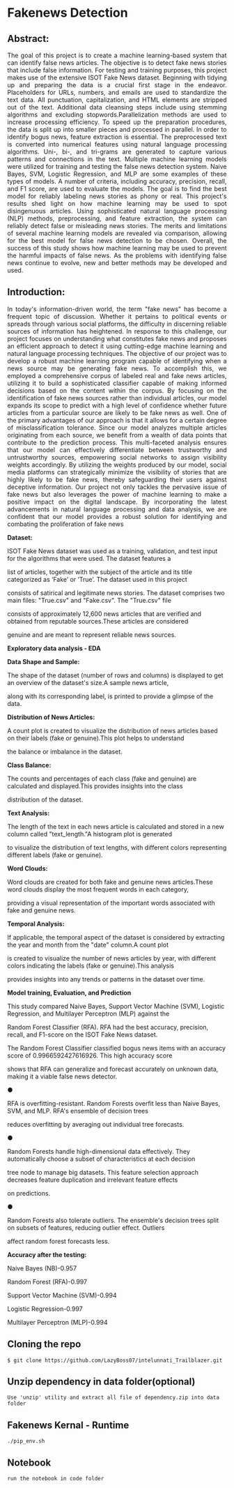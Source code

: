 ﻿# Fakenews Detection
## Abstract:
<p align="justify">
The goal of this project is to create a machine learning-based system that can identify false news articles. The objective is to detect 
fake news stories that include false information. For testing and training purposes, this project makes use of the extensive ISOT Fake 
News dataset. Beginning with tidying up and preparing the data is a crucial first stage in the endeavor. Placeholders for URLs, 
numbers, and emails are used to standardize the text data. All punctuation, capitalization, and HTML elements are stripped out of the 
text. Additional data cleansing steps include using stemming algorithms and excluding stopwords.Parallelization methods are used to 
increase processing efficiency. To speed up the preparation procedures, the data is split up into smaller pieces and processed in 
parallel.
In order to identify bogus news, feature extraction is essential. The preprocessed text is converted into numerical features using 
natural language processing algorithms. Uni-, bi-, and tri-grams are generated to capture various patterns and connections in the text. 
Multiple machine learning models were utilized for training and testing the false news detection system. Naive Bayes, SVM, Logistic 
Regression, and MLP are some examples of these types of models. A number of criteria, including accuracy, precision, recall, and F1 
score, are used to evaluate the models. The goal is to find the best model for reliably labeling news stories as phony or real.
This project's results shed light on how machine learning may be used to spot disingenuous articles. Using sophisticated natural 
language processing (NLP) methods, preprocessing, and feature extraction, the system can reliably detect false or misleading news 
stories. The merits and limitations of several machine learning models are revealed via comparison, allowing for the best model for 
false news detection to be chosen.
Overall, the success of this study shows how machine learning may be used to prevent the harmful impacts of false news. As the 
problems with identifying false news continue to evolve, new and better methods may be developed and used. </p>

## Introduction:

<p align="justify">In today's information-driven world, the term "fake news" has become a frequent topic of discussion. Whether it pertains to political 
events or spreads through various social platforms, the difficulty in discerning reliable sources of information has heightened. In 
response to this challenge, our project focuses on understanding what constitutes fake news and proposes an efficient approach to 
detect it using cutting-edge machine learning and natural language processing techniques.
The objective of our project was to develop a robust machine learning program capable of identifying when a news source may be 
generating fake news. To accomplish this, we employed a comprehensive corpus of labeled real and fake news articles, utilizing it to 
build a sophisticated classifier capable of making informed decisions based on the content within the corpus. By focusing on the 
identification of fake news sources rather than individual articles, our model expands its scope to predict with a high level of confidence 
whether future articles from a particular source are likely to be fake news as well.
One of the primary advantages of our approach is that it allows for a certain degree of misclassification tolerance. Since our model 
analyzes multiple articles originating from each source, we benefit from a wealth of data points that contribute to the prediction process. 
This multi-faceted analysis ensures that our model can effectively differentiate between trustworthy and untrustworthy sources, 
empowering social networks to assign visibility weights accordingly. By utilizing the weights produced by our model, social media 
platforms can strategically minimize the visibility of stories that are highly likely to be fake news, thereby safeguarding their users 
against deceptive information.
Our project not only tackles the pervasive issue of fake news but also leverages the power of machine learning to make a positive 
impact on the digital landscape. By incorporating the latest advancements in natural language processing and data analysis, we are 
confident that our model provides a robust solution for identifying and combating the proliferation of fake news  </p>


**Dataset:**

ISOT Fake News dataset was used as a training, validation, and test input for the algorithms that were used. The dataset features a

list of articles, together with the subject of the article and its title categorized as ‘Fake’ or ‘True’. The dataset used in this project

consists of satirical and legitimate news stories. The dataset comprises two main files: "True.csv" and "Fake.csv". The "True.csv" file

consists of approximately 12,600 news articles that are verified and obtained from reputable sources.These articles are considered

genuine and are meant to represent reliable news sources.

**Exploratory data analysis - EDA**

**Data Shape and Sample:**

The shape of the dataset (number of rows and columns) is displayed to get an overview of the dataset's size.A sample news article,

along with its corresponding label, is printed to provide a glimpse of the data.

**Distribution of News Articles:**

A count plot is created to visualize the distribution of news articles based on their labels (fake or genuine).This plot helps to understand

the balance or imbalance in the dataset.

**Class Balance:**

The counts and percentages of each class (fake and genuine) are calculated and displayed.This provides insights into the class

distribution of the dataset.

**Text Analysis:**

The length of the text in each news article is calculated and stored in a new column called "text\_length."A histogram plot is generated

to visualize the distribution of text lengths, with different colors representing different labels (fake or genuine).

**Word Clouds:**

Word clouds are created for both fake and genuine news articles.These word clouds display the most frequent words in each category,

providing a visual representation of the important words associated with fake and genuine news.

**Temporal Analysis:**

If applicable, the temporal aspect of the dataset is considered by extracting the year and month from the "date" column.A count plot

is created to visualize the number of news articles by year, with different colors indicating the labels (fake or genuine).This analysis

provides insights into any trends or patterns in the dataset over time.



<a name="br4"></a> 

**Model training, Evaluation, and Prediction**

This study compared Naive Bayes, Support Vector Machine (SVM), Logistic Regression, and Multilayer Perceptron (MLP) against the

Random Forest Classifier (RFA). RFA had the best accuracy, precision, recall, and F1-score on the ISOT Fake News dataset.

The Random Forest Classifier classified bogus news items with an accuracy score of 0.9966592427616926. This high accuracy score

shows that RFA can generalize and forecast accurately on unknown data, making it a viable false news detector.

●

RFA is overfitting-resistant. Random Forests overfit less than Naive Bayes, SVM, and MLP. RFA's ensemble of decision trees

reduces overfitting by averaging out individual tree forecasts.

●

Random Forests handle high-dimensional data effectively. They automatically choose a subset of characteristics at each decision

tree node to manage big datasets. This feature selection approach decreases feature duplication and irrelevant feature effects

on predictions.

●

Random Forests also tolerate outliers. The ensemble's decision trees split on subsets of features, reducing outlier effect. Outliers

affect random forest forecasts less.

**Accuracy after the testing:**

Naive Bayes (NB)-0.957

Random Forest (RFA)-0.997

Support Vector Machine (SVM)-0.994

Logistic Regression-0.997

Multilayer Perceptron (MLP)-0.994



## Cloning the repo 
```shell
$ git clone https://github.com/LazyBoss07/intelunnati_Trailblazer.git
```
  

## Unzip dependency in data folder(optional)
```
Use 'unzip' utility and extract all file of dependency.zip into data folder
```
## Fakenews Kernal - Runtime
```shell
./pip_env.sh
```
## Notebook 
```
run the notebook in code folder 
```
